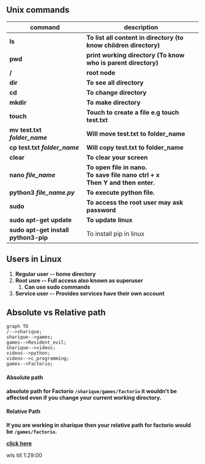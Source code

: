 ## **Unix commands**

| **command**                          | **description**                                              |
| ------------------------------------ | ------------------------------------------------------------ |
| **ls**                               | **To list all content in directory (to know children directory)** |
| **pwd**                              | **print working directory (To know who is parent directory)** |
| **/**                                | **root node**                                                |
| **dir**                              | **To see all directory**                                     |
| **cd**                               | **To change directory**                                      |
| **mkdir**                            | **To make directory**                                        |
| **touch**                            | **Touch to create a file e.g touch test.txt**                |
| **mv test.txt *folder_name***        | **Will move test.txt to folder_name**                        |
| **cp test.txt *folder_name***        | **Will copy test.txt to folder_name**                        |
| **clear**                            | **To clear your screen**                                     |
| **nano *file_name***                 | **To open file in nano.<br />To save file nano ctrl + x<br />Then Y and then enter.** |
| **python3 *file_name.py***           | **To execute python file.**                                  |
| **sudo**                             | **To access the root user may ask password**                 |
| **sudo apt-get update**              | **To update linux**                                          |
| **sudo apt-get install python3-pip** | To install pip in linux                                      |

## **Users in Linux**

1. **Regular user -- home directory**
2. **Root usre -- Full access also known as superuser**
   1. **Can use sudo commands**
3. **Service user -- Provides services have their own account**

## **Absolute vs Relative path**

```mermaid
graph TD
/-->sharique;
sharique-->games;
games-->Resident_evil;
sharique-->videos;
videos-->python;
videos-->c_programming;
games-->Factorio;

```

#### **Absolute path**

**absolute path for Factorio `/sharique/games/factorio` it wouldn't be affected even if you change your current working directory.**

#### **Relative Path**

**If you are working in sharique then your relative path for factorio would be `/games/factorio`.**



**[click here](https://www.codewithharry.com/videos/learn-javascript-in-one-video-in-12)**

wls till 1:29:00